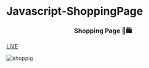 # Javascript-ShoppingPage
<h3 align="center">Shopping Page 🛒🛍️</h3>

<p align="center">
  
  [LIVE](https://hilaldedek.github.io/Javascript-ShoppingPage/)
  
</p>


![shoppig](https://github.com/hilaldedek/Javascript-ShoppingPage/assets/95539281/81d53fd5-8c81-4477-8a5b-320cb7c0231a)

